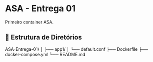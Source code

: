 # ASA - Entrega 01
Primeiro container ASA.

## 📁 Estrutura de Diretórios

ASA-Entrega-01/
│
├── app1/
│   └── default.conf
├── Dockerfile
├── docker-compose.yml
└── README.md